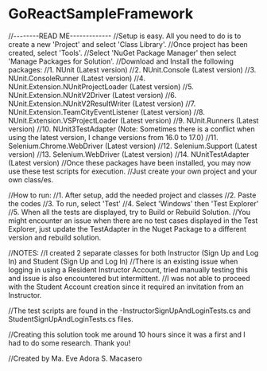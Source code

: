 # GoReactSampleFramework

//--------READ ME-------------
//Setup is easy. All you need to do is to create a new 'Project' and select 'Class Library'. 
//Once project has been created, select 'Tools'. 
//Select 'NuGet Package Manager' then select 'Manage Packages for Solution'. 
//Download and Install the following packages:
//1. NUnit (Latest version)
//2. NUnit.Console (Latest version)
//3. NUnit.ConsoleRunner (Latest version)
//4. NUnit.Extension.NUnitProjectLoader (Latest version)
//5. NUnit.Extension.NUnitV2Driver (Latest version)
//6. NUnit.Extension.NUnitV2ResultWriter (Latest version)
//7. NUnit.Extension.TeamCityEventListener (Latest version)
//8. NUnit.Extension.VSProjectLoader (Latest version)
//9. NUnit.Runners (Latest version)
//10. NUnit3TestAdapter (Note: Sometimes there is a conflict when using the latest version, I change versions from 16.0 to 17.0)
//11. Selenium.Chrome.WebDriver (Latest version)
//12. Selenium.Support (Latest version)
//13. Selenium.WebDriver (Latest version)
//14. NUnitTestAdapter (Latest version)
//Once these packages have been installed, you may now use these test scripts for execution.
//Just create your own project and your own class/es.

//How to run:
//1. After setup, add the needed project and classes
//2. Paste the codes
//3. To run, select 'Test' 
//4. Select 'Windows' then 'Test Explorer'
//5. When all the tests are displayed, try to Build or Rebuild Solution. 
//You might encounter an issue when there are no test cases displayed in the Test Explorer, just update the TestAdapter in the Nuget Package to a different version and rebuild solution.

//NOTES: 
//I created 2 separate classes for both Instructor (Sign Up and Log In) and Student (Sign Up and Log In)
//There is an existing issue when logging in using a Resident Instructor Account, tried manually testing this and issue is also encountered but intermittent.
//I was not able to proceed with the Student Account creation since it required an invitation from an Instructor. 

//The test scripts are found in the -InstructorSignUpAndLoginTests.cs and StudentSignUpAndLoginTests.cs files.

//Creating this solution took me around 10 hours since it was a first and I had to do some research. Thank you!

//Created by Ma. Eve Adora S. Macasero 
